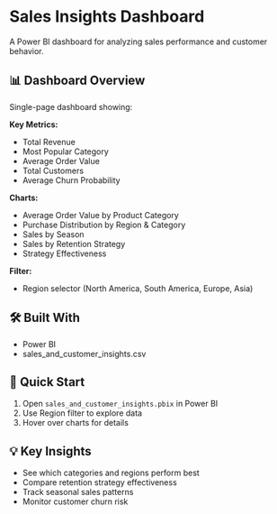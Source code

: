 # Sales Insights Dashboard

A Power BI dashboard for analyzing sales performance and customer behavior.

## 📊 Dashboard Overview

Single-page dashboard showing:

**Key Metrics:**
- Total Revenue
- Most Popular Category  
- Average Order Value
- Total Customers
- Average Churn Probability

**Charts:**
- Average Order Value by Product Category
- Purchase Distribution by Region & Category
- Sales by Season
- Sales by Retention Strategy
- Strategy Effectiveness

**Filter:**
- Region selector (North America, South America, Europe, Asia)

## 🛠️ Built With

- Power BI
- sales_and_customer_insights.csv

## 🚀 Quick Start

1. Open `sales_and_customer_insights.pbix` in Power BI
2. Use Region filter to explore data
3. Hover over charts for details

## 💡 Key Insights

- See which categories and regions perform best
- Compare retention strategy effectiveness  
- Track seasonal sales patterns
- Monitor customer churn risk
